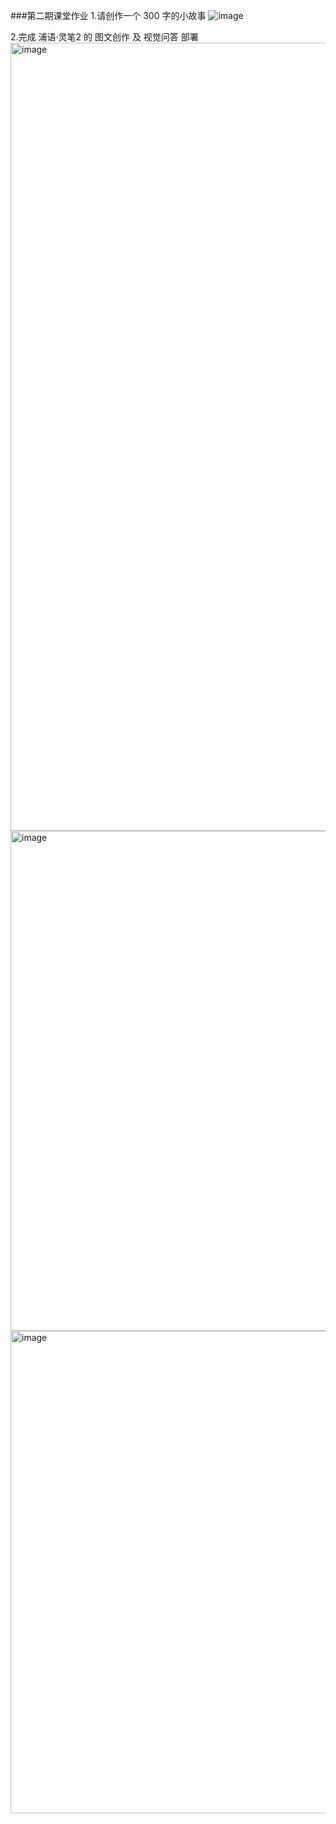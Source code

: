 ###第二期课堂作业
1.请创作一个 300 字的小故事
![image](https://github.com/ccly1996/InternLMClass/assets/39228103/aac7d785-2673-4f63-8303-ac710592d1ef)

2.完成 浦语·灵笔2 的 图文创作 及 视觉问答 部署
<img width="1261" alt="image" src="https://github.com/ccly1996/InternLMClass/assets/39228103/a6bd2817-88fe-494d-93df-033595714f2f">
<img width="800" alt="image" src="https://github.com/ccly1996/InternLMClass/assets/39228103/3e4a10e8-255f-4735-abe6-c071e3256b9c">
<img width="772" alt="image" src="https://github.com/ccly1996/InternLMClass/assets/39228103/cdacb5de-20db-4c66-8d8d-79007bfcc6fa">


